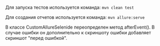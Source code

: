 Для запуска тестов используется команда: 
`mvn clean test`

Для создания отчетов используется команда: 
`mvn allure:serve`

В классе CustomAllureSelenide переопределен метод afterEvent(). В случае ошибки он дополнительно к скриншоту ошибки добавляет скриншот "перед ошибкой".
